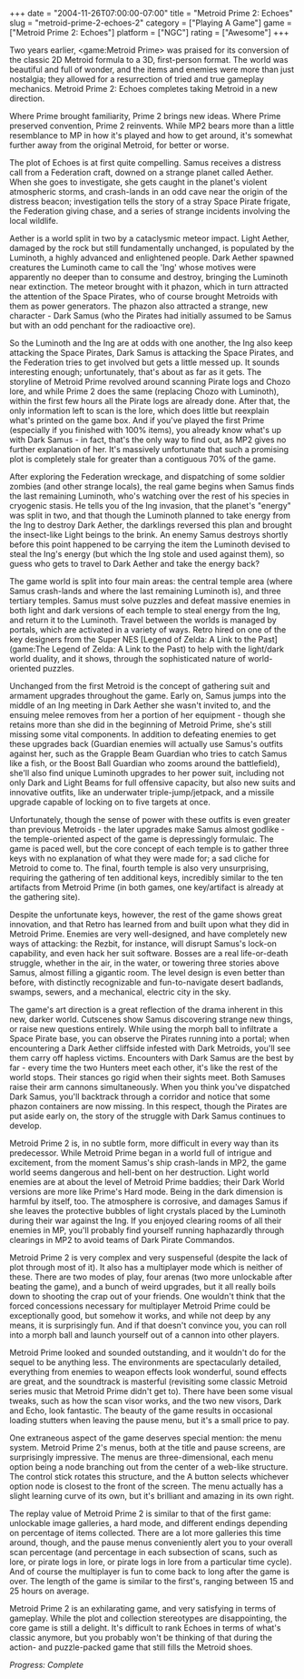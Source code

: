 +++
date = "2004-11-26T07:00:00-07:00"
title = "Metroid Prime 2: Echoes"
slug = "metroid-prime-2-echoes-2"
category = ["Playing A Game"]
game = ["Metroid Prime 2: Echoes"]
platform = ["NGC"]
rating = ["Awesome"]
+++

Two years earlier, <game:Metroid Prime> was praised for its conversion of the classic 2D Metroid formula to a 3D, first-person format. The world was beautiful and full of wonder, and the items and enemies were more than just nostalgia; they allowed for a resurrection of tried and true gameplay mechanics. Metroid Prime 2: Echoes completes taking Metroid in a new direction.

Where Prime brought familiarity, Prime 2 brings new ideas. Where Prime preserved convention, Prime 2 reinvents. While MP2 bears more than a little resemblance to MP in how it's played and how to get around, it's somewhat further away from the original Metroid, for better or worse.

The plot of Echoes is at first quite compelling. Samus receives a distress call from a Federation craft, downed on a strange planet called Aether. When she goes to investigate, she gets caught in the planet's violent atmospheric storms, and crash-lands in an odd cave near the origin of the distress beacon; investigation tells the story of a stray Space Pirate frigate, the Federation giving chase, and a series of strange incidents involving the local wildlife.

Aether is a world split in two by a cataclysmic meteor impact. Light Aether, damaged by the rock but still fundamentally unchanged, is populated by the Luminoth, a highly advanced and enlightened people. Dark Aether spawned creatures the Luminoth came to call the 'Ing' whose motives were apparently no deeper than to consume and destroy, bringing the Luminoth near extinction. The meteor brought with it phazon, which in turn attracted the attention of the Space Pirates, who of course brought Metroids with them as power generators. The phazon also attracted a strange, new character - Dark Samus (who the Pirates had initially assumed to be Samus but with an odd penchant for the radioactive ore).

So the Luminoth and the Ing are at odds with one another, the Ing also keep attacking the Space Pirates, Dark Samus is attacking the Space Pirates, and the Federation tries to get involved but gets a little messed up. It sounds interesting enough; unfortunately, that's about as far as it gets. The storyline of Metroid Prime revolved around scanning Pirate logs and Chozo lore, and while Prime 2 does the same (replacing Chozo with Luminoth), within the first few hours all the Pirate logs are already done. After that, the only information left to scan is the lore, which does little but reexplain what's printed on the game box. And if you've played the first Prime (especially if you finished with 100% items), you already know what's up with Dark Samus - in fact, that's the only way to find out, as MP2 gives no further explanation of her. It's massively unfortunate that such a promising plot is completely stale for greater than a contiguous 70% of the game.

After exploring the Federation wreckage, and dispatching of some soldier zombies (and other strange locals), the real game begins when Samus finds the last remaining Luminoth, who's watching over the rest of his species in cryogenic stasis. He tells you of the Ing invasion, that the planet's "energy" was split in two, and that though the Luminoth planned to take energy from the Ing to destroy Dark Aether, the darklings reversed this plan and brought the insect-like Light beings to the brink. An enemy Samus destroys shortly before this point happened to be carrying the item the Luminoth devised to steal the Ing's energy (but which the Ing stole and used against them), so guess who gets to travel to Dark Aether and take the energy back?

The game world is split into four main areas: the central temple area (where Samus crash-lands and where the last remaining Luminoth is), and three tertiary temples. Samus must solve puzzles and defeat massive enemies in both light and dark versions of each temple to steal energy from the Ing, and return it to the Luminoth. Travel between the worlds is managed by portals, which are activated in a variety of ways. Retro hired on one of the key designers from the Super NES [Legend of Zelda: A Link to the Past](game:The Legend of Zelda: A Link to the Past) to help with the light/dark world duality, and it shows, through the sophisticated nature of world-oriented puzzles.

Unchanged from the first Metroid is the concept of gathering suit and armament upgrades throughout the game. Early on, Samus jumps into the middle of an Ing meeting in Dark Aether she wasn't invited to, and the ensuing melee removes from her a portion of her equipment - though she retains more than she did in the beginning of Metroid Prime, she's still missing some vital components. In addition to defeating enemies to get these upgrades back (Guardian enemies will actually use Samus's outfits against her, such as the Grapple Beam Guardian who tries to catch Samus like a fish, or the Boost Ball Guardian who zooms around the battlefield), she'll also find unique Luminoth upgrades to her power suit, including not only Dark and Light Beams for full offensive capacity, but also new suits and innovative outfits, like an underwater triple-jump/jetpack, and a missile upgrade capable of locking on to five targets at once.

Unfortunately, though the sense of power with these outfits is even greater than previous Metroids - the later upgrades make Samus almost godlike - the temple-oriented aspect of the game is depressingly formulaic. The game is paced well, but the core concept of each temple is to gather three keys with no explanation of what they were made for; a sad cliche for Metroid to come to. The final, fourth temple is also very unsurprising, requiring the gathering of ten additional keys, incredibly similar to the ten artifacts from Metroid Prime (in both games, one key/artifact is already at the gathering site).

Despite the unfortunate keys, however, the rest of the game shows great innovation, and that Retro has learned from and built upon what they did in Metroid Prime. Enemies are very well-designed, and have completely new ways of attacking: the Rezbit, for instance, will disrupt Samus's lock-on capability, and even hack her suit software. Bosses are a real life-or-death struggle, whether in the air, in the water, or towering three stories above Samus, almost filling a gigantic room. The level design is even better than before, with distinctly recognizable and fun-to-navigate desert badlands, swamps, sewers, and a mechanical, electric city in the sky.

The game's art direction is a great reflection of the drama inherent in this new, darker world. Cutscenes show Samus discovering strange new things, or raise new questions entirely. While using the morph ball to infiltrate a Space Pirate base, you can observe the Pirates running into a portal; when encountering a Dark Aether cliffside infested with Dark Metroids, you'll see them carry off hapless victims. Encounters with Dark Samus are the best by far - every time the two Hunters meet each other, it's like the rest of the world stops. Their stances go rigid when their sights meet. Both Samuses raise their arm cannons simultaneously. When you think you've dispatched Dark Samus, you'll backtrack through a corridor and notice that some phazon containers are now missing. In this respect, though the Pirates are put aside early on, the story of the struggle with Dark Samus continues to develop.

Metroid Prime 2 is, in no subtle form, more difficult in every way than its predecessor. While Metroid Prime began in a world full of intrigue and excitement, from the moment Samus's ship crash-lands in MP2, the game world seems dangerous and hell-bent on her destruction. Light world enemies are at about the level of Metroid Prime baddies; their Dark World versions are more like Prime's Hard mode. Being in the dark dimension is harmful by itself, too. The atmosphere is corrosive, and damages Samus if she leaves the protective bubbles of light crystals placed by the Luminoth during their war against the Ing. If you enjoyed clearing rooms of all their enemies in MP, you'll probably find yourself running haphazardly through clearings in MP2 to avoid teams of Dark Pirate Commandos.

Metroid Prime 2 is very complex and very suspenseful (despite the lack of plot through most of it). It also has a multiplayer mode which is neither of these. There are two modes of play, four arenas (two more unlockable after beating the game), and a bunch of weird upgrades, but it all really boils down to shooting the crap out of your friends. One wouldn't think that the forced concessions necessary for multiplayer Metroid Prime could be exceptionally good, but somehow it works, and while not deep by any means, it is surprisingly fun. And if that doesn't convince you, you can roll into a morph ball and launch yourself out of a cannon into other players.

Metroid Prime looked and sounded outstanding, and it wouldn't do for the sequel to be anything less. The environments are spectacularly detailed, everything from enemies to weapon effects look wonderful, sound effects are great, and the soundtrack is masterful (revisiting some classic Metroid series music that Metroid Prime didn't get to). There have been some visual tweaks, such as how the scan visor works, and the two new visors, Dark and Echo, look fantastic. The beauty of the game results in occasional loading stutters when leaving the pause menu, but it's a small price to pay.

One extraneous aspect of the game deserves special mention: the menu system. Metroid Prime 2's menus, both at the title and pause screens, are surprisingly impressive. The menus are three-dimensional, each menu option being a node branching out from the center of a web-like structure. The control stick rotates this structure, and the A button selects whichever option node is closest to the front of the screen. The menu actually has a slight learning curve of its own, but it's brilliant and amazing in its own right.

The replay value of Metroid Prime 2 is similar to that of the first game: unlockable image galleries, a hard mode, and different endings depending on percentage of items collected. There are a lot more galleries this time around, though, and the pause menus conveniently alert you to your overall scan percentage (and percentage in each subsection of scans, such as lore, or pirate logs in lore, or pirate logs in lore from a particular time cycle). And of course the multiplayer is fun to come back to long after the game is over. The length of the game is similar to the first's, ranging between 15 and 25 hours on average.

Metroid Prime 2 is an exhilarating game, and very satisfying in terms of gameplay. While the plot and collection stereotypes are disappointing, the core game is still a delight. It's difficult to rank Echoes in terms of what's classic anymore, but you probably won't be thinking of that during the action- and puzzle-packed game that still fills the Metroid shoes.

<i>Progress: Complete</i>